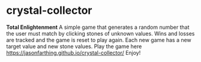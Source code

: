 # crystal-collector
**Total Enlightenment**
A simple game that generates a random number that the user must match by clicking stones of unknown values. Wins and losses are tracked and the game is reset to play again. Each new game has a new target value and new stone values.
Play the game here https://jasonfarthing.github.io/crystal-collector/
Enjoy!
